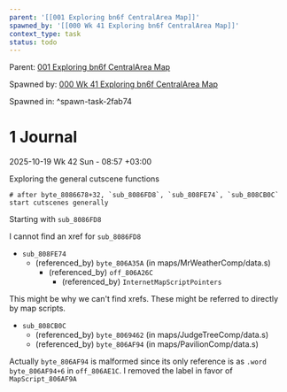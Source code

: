 ```yaml
---
parent: '[[001 Exploring bn6f CentralArea Map]]'
spawned_by: '[[000 Wk 41 Exploring bn6f CentralArea Map]]'
context_type: task
status: todo
---
```


Parent: [001 Exploring bn6f CentralArea Map](../001%20Exploring%20bn6f%20CentralArea%20Map.md)

Spawned by: [000 Wk 41 Exploring bn6f CentralArea Map](../entries/000%20Wk%2041%20Exploring%20bn6f%20CentralArea%20Map.md)

Spawned in: [<a name="spawn-task-2fab74" />^spawn-task-2fab74](../entries/000%20Wk%2041%20Exploring%20bn6f%20CentralArea%20Map.md#spawn-task-2fab74)

# 1 Journal

2025-10-19 Wk 42 Sun - 08:57 +03:00

Exploring the general cutscene functions

````
# after byte_8086678+32, `sub_8086FD8`, `sub_808FE74`, `sub_808CB0C` start cutscenes generally
````

Starting with `sub_8086FD8`

I cannot find an xref for `sub_8086FD8`

* `sub_808FE74`
  * (referenced_by) `byte_806A35A` (in maps/MrWeatherComp/data.s)
    * (referenced_by) `off_806A26C`
      * (referenced_by) `InternetMapScriptPointers`

This might be why we can't find xrefs. These might be referred to directly by map scripts.

* `sub_808CB0C`
  * (referenced_by) `byte_8069462` (in maps/JudgeTreeComp/data.s)
  * (referenced_by) `byte_806AF94` (in maps/PavilionComp/data.s)

Actually `byte_806AF94` is malformed since its only reference is as `.word byte_806AF94+6` in `off_806AE1C`. I removed the label in favor of `MapScript_806AF9A`
